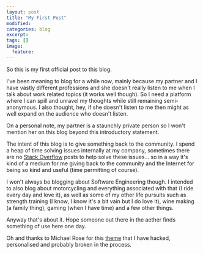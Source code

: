 ```yaml
---
layout: post
title: "My First Post"
modified:
categories: blog
excerpt:
tags: []
image:
  feature:
---
```


So this is my first official post to this blog.

I've been meaning to blog for a while now, mainly because my partner and I have vastly different professions and she doesn't really listen to me when I talk about work related topics (it works well though). So I need a platform where I can spill and unravel my thoughts while still remaining semi-anonymous. I also thought, hey, if she doesn't listen to me then might as well expand on the audience who doesn't listen.

On a personal note, my partner is a staunchly private person so I won't mention her on this blog beyond this introductory statement.

The intent of this blog is to give something back to the community. I spend a heap of time solving issues internally at my company, sometimes there are no [Stack Overflow](http://stackoverflow.com) posts to help solve these issues... so in a way it's kind of a medium for me giving back to the community and the Internet for being so kind and useful (time permitting of course).

I won't always be blogging about Software Engineering though. I intended to also blog about motorcycling and everything associated with that (I ride every day and love it), as well as some of my other life pursuits such as strength training (I know, I know it's a bit vain but I do love it), wine making (a family thing), gaming (when I have time) and a few other things.

Anyway that's about it. Hope someone out there in the aether finds something of use here one day.

Oh and thanks to Michael Rose for this [theme](https://mmistakes.github.io/so-simple-theme) that I have hacked, personalised and probably broken in the process.
